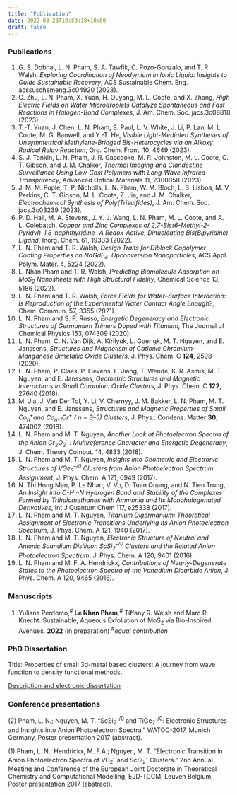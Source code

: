 ```yaml
---
title: "Publication"
date: 2022-03-23T19:59:18+10:00
draft: false
---
```


### Publications 

1. G. S. Dobhal, L. N. Pham, S. A. Tawfik, C. Pozo-Gonzalo, and T. R. Walsh, *Exploring Coordination of Neodymium in Ionic Liquid: Insights to Guide Sustainable Recovery*, ACS Sustainable Chem. Eng. acssuschemeng.3c04920 (2023).
2. C. Zhu, L. N. Pham, X. Yuan, H. Ouyang, M. L. Coote, and X. Zhang, *High Electric Fields on Water Microdroplets Catalyze Spontaneous and Fast Reactions in Halogen-Bond Complexes*, J. Am. Chem. Soc. jacs.3c08818 (2023).
3. T.-T. Yuan, J. Chen, L. N. Pham, S. Paul, L. V. White, J. Li, P. Lan, M. L. Coote, M. G. Banwell, and Y.-T. He, *Visible Light-Mediated Syntheses of Unsymmetrical Methylene-Bridged Bis-Heterocycles via an Alkoxy Radical Relay Reaction*, Org. Chem. Front. 10, 4649 (2023).
4. S. J. Tonkin, L. N. Pham, J. R. Gascooke, M. R. Johnston, M. L. Coote, C. T. Gibson, and J. M. Chalker, *Thermal Imaging and Clandestine Surveillance Using Low‐Cost Polymers with Long‐Wave Infrared Transparency*, Advanced Optical Materials 11, 2300058 (2023).
5. J. M. M. Pople, T. P. Nicholls, L. N. Pham, W. M. Bloch, L. S. Lisboa, M. V. Perkins, C. T. Gibson, M. L. Coote, Z. Jia, and J. M. Chalker, *Electrochemical Synthesis of Poly(Trisulfides)*, J. Am. Chem. Soc. jacs.3c03239 (2023).
6. P. D. Hall, M. A. Stevens, J. Y. J. Wang, L. N. Pham, M. L. Coote, and A. L. Colebatch, *Copper and Zinc Complexes of 2,7-Bis(6-Methyl-2-Pyridyl)-1,8-naphthyridine─A Redox-Active, Dinucleating Bis(Bipyridine) Ligand*, Inorg. Chem. 61, 19333 (2022).
7. L. N. Pham and T. R. Walsh, *Design Traits for Diblock Copolymer Coating Properties on NaGdF<sub>4</sub>. Upconversion Nanoparticles*, ACS Appl. Polym. Mater. 4, 5224 (2022).
8. L. Nhan Pham and T. R. Walsh, *Predicting Biomolecule Adsorption on MoS<sub>2</sub> Nanosheets with High Structural Fidelity*, Chemical Science 13, 5186 (2022).
9. L. N. Pham and T. R. Walsh, *Force Fields for Water–Surface Interaction: Is Reproduction of the Experimental Water Contact Angle Enough?*, Chem. Commun. 57, 3355 (2021).
10. L. N. Pham and S. P. Russo, *Energetic Degeneracy and Electronic Structures of Germanium Trimers Doped with Titanium*, The Journal of Chemical Physics 153, 074309 (2020).
11. L. N. Pham, C. N. Van Dijk, A. Kirilyuk, L. Goerigk, M. T. Nguyen, and E. Janssens, *Structures and Magnetism of Cationic Chromium–Manganese Bimetallic Oxide Clusters*, J. Phys. Chem. C **124**, 2598 (2020).
12. L. N. Pham, P. Claes, P. Lievens, L. Jiang, T. Wende, K. R. Asmis, M. T. Nguyen, and E. Janssens, *Geometric Structures and Magnetic Interactions in Small Chromium Oxide Clusters*, J. Phys. Chem. C **122**, 27640 (2018).
13. M. Jia, J. Van Der Tol, Y. Li, V. Chernyy, J. M. Bakker, L. N. Pham, M. T. Nguyen, and E. Janssens, *Structures and Magnetic Properties of Small Co<sub>n</sub><sup>+</sup>and Co<sub>n-1</sub>Cr<sup>+</sup> ( n = 3–5) Clusters*, J. Phys.: Condens. Matter **30**, 474002 (2018).
14. L. N. Pham and M. T. Nguyen, *Another Look at Photoelectron Spectra of the Anion Cr<sub>2</sub>O<sub>2</sub><sup>–</sup> : Multireference Character and Energetic Degeneracy*, J. Chem. Theory Comput. 14, 4833 (2018).
15. L. N. Pham and M. T. Nguyen, *Insights into Geometric and Electronic Structures of VGe<sub>3</sub><sup>–/0</sup> Clusters from Anion Photoelectron Spectrum Assignment*, J. Phys. Chem. A 121, 6949 (2017).
16. N. Thi Hong Man, P. Le Nhan, V. Vo, D. Tuan Quang, and N. Tien Trung, *An Insight into C-H···N Hydrogen Bond and Stability of the Complexes Formed by Trihalomethanes with Ammonia and Its Monohalogenated Derivatives*, Int J Quantum Chem 117, e25338 (2017).
17. L. N. Pham and M. T. Nguyen, *Titanium Digermanium: Theoretical Assignment of Electronic Transitions Underlying Its Anion Photoelectron Spectrum*, J. Phys. Chem. A 121, 1940 (2017).
18. L. N. Pham and M. T. Nguyen, *Electronic Structure of Neutral and Anionic Scandium Disilicon ScSi<sub>2</sub><sup>–/0</sup>  Clusters and the Related Anion Photoelectron Spectrum*, J. Phys. Chem. A 120, 9401 (2016).
19. L. N. Pham and M. F. A. Hendrickx, *Contributions of Nearly-Degenerate States to the Photoelectron Spectra of the Vanadium Dicarbide Anion*, J. Phys. Chem. A 120, 9465 (2016).

### Manuscripts

1. Yuliana Perdomo,<sup>#</sup> **Le Nhan Pham**,<sup>#</sup> Tiffany R. Walsh and Marc R. Knecht. Sustainable, Aqueous Exfoliation of MoS<sub>2</sub> via Bio-Inspired Avenues. **2022** (in preparation) <sup>#</sup>*equal contribution* 

   

   

### PhD Dissertation

Title: Properties of small 3d-metal based clusters: A journey from wave function
to density functional methods.

[Description and electronic dissertation](https://limo.libis.be/primo-explore/fulldisplay?docid=LIRIAS2821608&context=L&vid=Lirias&search_scope=Lirias&tab=default_tab&lang=en_US&fromSitemap=1
"Dissertation")

### Conference presentations

(2) Pham, L. N.; Nguyen, M. T. “ScSi<sub>2</sub><sup>-/0</sup> and
TiGe<sub>2</sub><sup>-/0</sup>: Electronic Structures and Insights into Anion
Photoelectron Spectra.” WATOC-2017, Munich Germany, Poster presentation 2017
(abstract).

(1) Pham, L. N.; Hendrickx, M. F.A.; Nguyen, M. T. “Electronic Transition in
Anion Photoelectron Spectra of VC<sub>2</sub><sup>-</sup> and
ScSi<sub>2</sub><sup>-</sup> Clusters.” 2nd Annual Meeting and Conference of the
European Joint Doctorate in Theoretical Chemistry and Computational Modelling,
EJD-TCCM, Leuven Belgium, Poster presentation 2017 (abstract). 